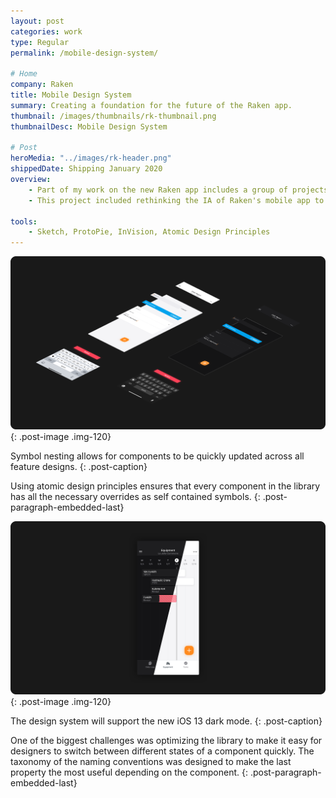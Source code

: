 ```yaml
---
layout: post
categories: work
type: Regular
permalink: /mobile-design-system/

# Home
company: Raken
title: Mobile Design System
summary: Creating a foundation for the future of the Raken app.
thumbnail: /images/thumbnails/rk-thumbnail.png
thumbnailDesc: Mobile Design System

# Post
heroMedia: "../images/rk-header.png"
shippedDate: Shipping January 2020
overview:
    - Part of my work on the new Raken app includes a group of projects that can be categorized as platform design.
    - This project included rethinking the IA of Raken's mobile app to focus more on the correct persona.

tools:
    - Sketch, ProtoPie, InVision, Atomic Design Principles
---
```


![Support for iOS 13 dark mode](../images/rk-2.png){: .post-image .img-120}

Symbol nesting allows for components to be quickly updated across all feature designs.
{: .post-caption}

Using atomic design principles ensures that every component in the library has all the necessary overrides as self contained symbols. 
{: .post-paragraph-embedded-last}

![Support for iOS 13 dark mode](../images/rk-1.png){: .post-image .img-120}

The design system will support the new iOS 13 dark mode.
{: .post-caption}

One of the biggest challenges was optimizing the library to make it easy for designers to switch between different states of a component quickly. The taxonomy of the naming conventions was designed to make the last property the most useful depending on the component.
{: .post-paragraph-embedded-last}